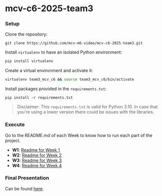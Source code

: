 # mcv-c6-2025-team3

### Setup

Clone the repository:

```
git clone https://github.com/mcv-m6-video/mcv-c6-2025-team3.git
```

Install `virtualenv` to have an isolated Python environment:

```bash
pip install virtualenv
```

Create a virtual environment and activate it:

```bash
virtualenv team3_mcv_c6 && source team3_mcv_c6/bin/activate
```

Install packages provided in the `requirements.txt`:

```
pip install -r requirements.txt
```

> Disclaimer: This `requirements.txt` is valid for Python 3.10. In case that you're using a lower version there could be issues with the libraries.

### Execute

Go to the README.md of each Week to know how to run each part of the project.

- **W1**: [Readme for Week 1](https://github.com/mcv-m6-video/mcv-c6-2025-team3/blob/main/W1/README.md)
- **W2**: [Readme for Week 2](https://github.com/mcv-m6-video/mcv-c6-2025-team3/blob/main/W2/README.md)
- **W3**: [Readme for Week 3](https://github.com/mcv-m6-video/mcv-c6-2025-team3/blob/main/W3/README.md)
- **W4**: [Readme for Week 4](https://github.com/mcv-m6-video/mcv-c6-2025-team3/blob/main/W4/README.md)

### Final Presentation

Can be found [here](https://docs.google.com/presentation/d/1MPt6wMAjrllWGlHwkgYUd8L-U-KBDW_Hmqq-8qg6ciU/edit?usp=sharing).
